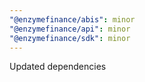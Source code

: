 ```yaml
---
"@enzymefinance/abis": minor
"@enzymefinance/api": minor
"@enzymefinance/sdk": minor
---
```


Updated dependencies
